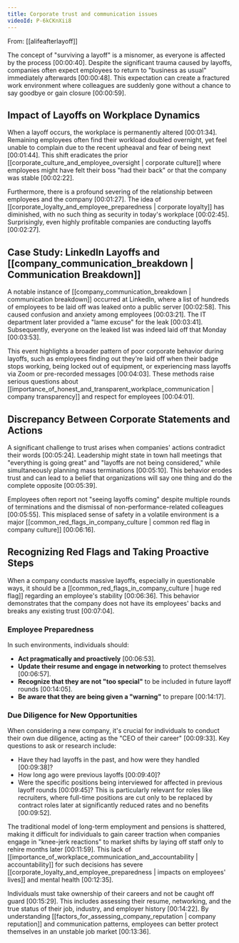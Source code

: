 ```yaml
---
title: Corporate trust and communication issues
videoId: P-6kCKnXii8
---
```


From: [[alifeafterlayoff]] <br/> 

The concept of "surviving a layoff" is a misnomer, as everyone is affected by the process <a class="yt-timestamp" data-t="00:00:40">[00:00:40]</a>. Despite the significant trauma caused by layoffs, companies often expect employees to return to "business as usual" immediately afterwards <a class="yt-timestamp" data-t="00:00:48">[00:00:48]</a>. This expectation can create a fractured work environment where colleagues are suddenly gone without a chance to say goodbye or gain closure <a class="yt-timestamp" data-t="00:00:59">[00:00:59]</a>.

## Impact of Layoffs on Workplace Dynamics

When a layoff occurs, the workplace is permanently altered <a class="yt-timestamp" data-t="00:01:34">[00:01:34]</a>. Remaining employees often find their workload doubled overnight, yet feel unable to complain due to the recent upheaval and fear of being next <a class="yt-timestamp" data-t="00:01:44">[00:01:44]</a>. This shift eradicates the prior [[corporate_culture_and_employee_oversight | corporate culture]] where employees might have felt their boss "had their back" or that the company was stable <a class="yt-timestamp" data-t="00:02:22">[00:02:22]</a>.

Furthermore, there is a profound severing of the relationship between employees and the company <a class="yt-timestamp" data-t="00:01:27">[00:01:27]</a>. The idea of [[corporate_loyalty_and_employee_preparedness | corporate loyalty]] has diminished, with no such thing as security in today's workplace <a class="yt-timestamp" data-t="00:02:45">[00:02:45]</a>. Surprisingly, even highly profitable companies are conducting layoffs <a class="yt-timestamp" data-t="00:02:27">[00:02:27]</a>.

## Case Study: LinkedIn Layoffs and [[company_communication_breakdown | Communication Breakdown]]

A notable instance of [[company_communication_breakdown | communication breakdown]] occurred at LinkedIn, where a list of hundreds of employees to be laid off was leaked onto a public server <a class="yt-timestamp" data-t="00:02:58">[00:02:58]</a>. This caused confusion and anxiety among employees <a class="yt-timestamp" data-t="00:03:21">[00:03:21]</a>. The IT department later provided a "lame excuse" for the leak <a class="yt-timestamp" data-t="00:03:41">[00:03:41]</a>. Subsequently, everyone on the leaked list was indeed laid off that Monday <a class="yt-timestamp" data-t="00:03:53">[00:03:53]</a>.

This event highlights a broader pattern of poor corporate behavior during layoffs, such as employees finding out they're laid off when their badge stops working, being locked out of equipment, or experiencing mass layoffs via Zoom or pre-recorded messages <a class="yt-timestamp" data-t="00:04:03">[00:04:03]</a>. These methods raise serious questions about [[importance_of_honest_and_transparent_workplace_communication | company transparency]] and respect for employees <a class="yt-timestamp" data-t="00:04:01">[00:04:01]</a>.

## Discrepancy Between Corporate Statements and Actions

A significant challenge to trust arises when companies' actions contradict their words <a class="yt-timestamp" data-t="00:05:24">[00:05:24]</a>. Leadership might state in town hall meetings that "everything is going great" and "layoffs are not being considered," while simultaneously planning mass terminations <a class="yt-timestamp" data-t="00:05:10">[00:05:10]</a>. This behavior erodes trust and can lead to a belief that organizations will say one thing and do the complete opposite <a class="yt-timestamp" data-t="00:05:39">[00:05:39]</a>.

Employees often report not "seeing layoffs coming" despite multiple rounds of terminations and the dismissal of non-performance-related colleagues <a class="yt-timestamp" data-t="00:05:55">[00:05:55]</a>. This misplaced sense of safety in a volatile environment is a major [[common_red_flags_in_company_culture | common red flag in company culture]] <a class="yt-timestamp" data-t="00:06:16">[00:06:16]</a>.

## Recognizing Red Flags and Taking Proactive Steps

When a company conducts massive layoffs, especially in questionable ways, it should be a [[common_red_flags_in_company_culture | huge red flag]] regarding an employee's stability <a class="yt-timestamp" data-t="00:06:36">[00:06:36]</a>. This behavior demonstrates that the company does not have its employees' backs and breaks any existing trust <a class="yt-timestamp" data-t="00:07:04">[00:07:04]</a>.

### Employee Preparedness

In such environments, individuals should:
*   **Act pragmatically and proactively** <a class="yt-timestamp" data-t="00:06:53">[00:06:53]</a>.
*   **Update their resume and engage in networking** to protect themselves <a class="yt-timestamp" data-t="00:06:57">[00:06:57]</a>.
*   **Recognize that they are not "too special"** to be included in future layoff rounds <a class="yt-timestamp" data-t="00:14:05">[00:14:05]</a>.
*   **Be aware that they are being given a "warning"** to prepare <a class="yt-timestamp" data-t="00:14:17">[00:14:17]</a>.

### Due Diligence for New Opportunities

When considering a new company, it's crucial for individuals to conduct their own due diligence, acting as the "CEO of their career" <a class="yt-timestamp" data-t="00:09:33">[00:09:33]</a>. Key questions to ask or research include:
*   Have they had layoffs in the past, and how were they handled <a class="yt-timestamp" data-t="00:09:38">[00:09:38]</a>?
*   How long ago were previous layoffs <a class="yt-timestamp" data-t="00:09:40">[00:09:40]</a>?
*   Were the specific positions being interviewed for affected in previous layoff rounds <a class="yt-timestamp" data-t="00:09:45">[00:09:45]</a>? This is particularly relevant for roles like recruiters, where full-time positions are cut only to be replaced by contract roles later at significantly reduced rates and no benefits <a class="yt-timestamp" data-t="00:09:52">[00:09:52]</a>.

The traditional model of long-term employment and pensions is shattered, making it difficult for individuals to gain career traction when companies engage in "knee-jerk reactions" to market shifts by laying off staff only to rehire months later <a class="yt-timestamp" data-t="00:11:59">[00:11:59]</a>. This lack of [[importance_of_workplace_communication_and_accountability | accountability]] for such decisions has severe [[corporate_loyalty_and_employee_preparedness | impacts on employees' lives]] and mental health <a class="yt-timestamp" data-t="00:12:35">[00:12:35]</a>.

Individuals must take ownership of their careers and not be caught off guard <a class="yt-timestamp" data-t="00:15:29">[00:15:29]</a>. This includes assessing their resume, networking, and the true status of their job, industry, and employer history <a class="yt-timestamp" data-t="00:14:22">[00:14:22]</a>. By understanding [[factors_for_assessing_company_reputation | company reputation]] and communication patterns, employees can better protect themselves in an unstable job market <a class="yt-timestamp" data-t="00:13:36">[00:13:36]</a>.